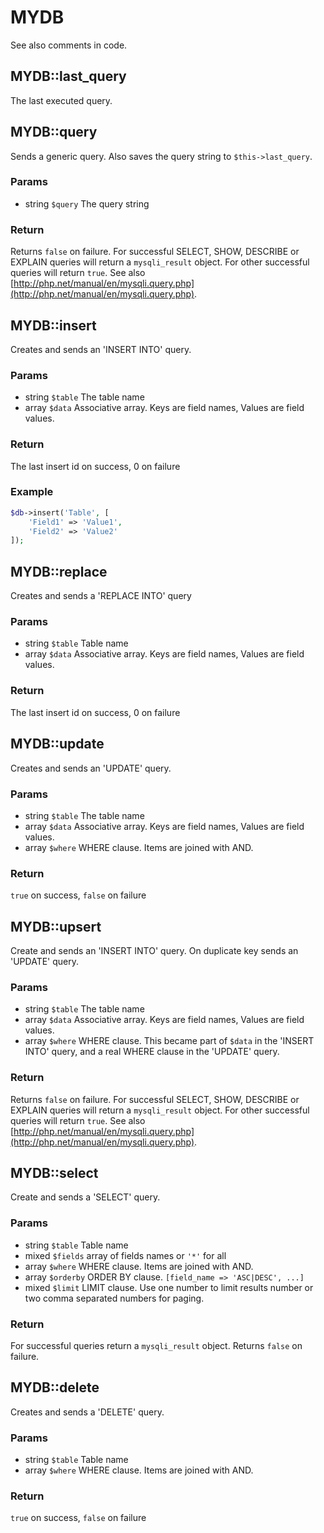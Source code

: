 # MYDB
See also comments in code.

## MYDB::last_query
The last executed query.

## MYDB::query
Sends a generic query. Also saves the query string to `$this->last_query`.

### Params
* string `$query` The query string

### Return
Returns `false` on failure. For successful SELECT, SHOW, DESCRIBE or EXPLAIN queries will return a `mysqli_result` object. For other successful queries will return `true`. See also [http://php.net/manual/en/mysqli.query.php](http://php.net/manual/en/mysqli.query.php).

## MYDB::insert
Creates and sends an 'INSERT INTO' query.

### Params
* string `$table` The table name
* array	`$data` Associative array. Keys are field names, Values are field values.

### Return
The last insert id on success, 0 on failure

### Example

```php
$db->insert('Table', [
	'Field1' => 'Value1',
	'Field2' => 'Value2'
]);
```

## MYDB::replace
Creates and sends a 'REPLACE INTO' query

### Params
* string `$table` Table name
* array `$data` Associative array. Keys are field names, Values are field values.

### Return
The last insert id on success, 0 on failure

## MYDB::update
Creates and sends an 'UPDATE' query.

### Params
* string `$table` The table name
* array `$data` Associative array. Keys are field names, Values are field values.
* array `$where` WHERE clause. Items are joined with AND.

### Return
`true` on success, `false` on failure

## MYDB::upsert
Create and sends an 'INSERT INTO' query. On duplicate key sends an 'UPDATE' query. 

### Params
* string `$table` The table name
* array `$data` Associative array. Keys are field names, Values are field values.
* array `$where` WHERE clause. This became part of `$data` in the 'INSERT INTO' query, and a real WHERE clause in the 'UPDATE' query.

### Return
Returns `false` on failure. For successful SELECT, SHOW, DESCRIBE or EXPLAIN queries will return a `mysqli_result` object. For other successful queries will return `true`. See also [http://php.net/manual/en/mysqli.query.php](http://php.net/manual/en/mysqli.query.php).

## MYDB::select
Create and sends a 'SELECT' query.

### Params
* string `$table` Table name
* mixed `$fields` array of fields names or `'*'` for all
* array `$where`  WHERE clause. Items are joined with AND.
* array `$orderby` ORDER BY clause. `[field_name => 'ASC|DESC', ...]`
* mixed `$limit` LIMIT clause. Use one number to limit results number or two comma separated numbers for paging.

### Return
For successful queries return a `mysqli_result` object. Returns `false` on failure.

## MYDB::delete
Creates and sends a 'DELETE' query.

### Params
* string `$table` Table name
* array `$where`  WHERE clause. Items are joined with AND.

### Return
`true` on success, `false` on failure